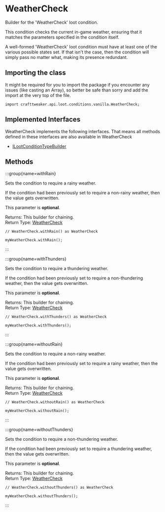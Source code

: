 # WeatherCheck

Builder for the 'WeatherCheck' loot condition.

 This condition checks the current in-game weather, ensuring that it matches the parameters specified in the condition itself.

 A well-formed 'WeatherCheck' loot condition must have at least one of the various possible states set. If that isn't the case, then the condition will simply pass no matter what, making its presence redundant.

## Importing the class

It might be required for you to import the package if you encounter any issues (like casting an Array), so better be safe than sorry and add the import at the very top of the file.
```zenscript
import crafttweaker.api.loot.conditions.vanilla.WeatherCheck;
```


## Implemented Interfaces
WeatherCheck implements the following interfaces. That means all methods defined in these interfaces are also available in WeatherCheck

- [ILootConditionTypeBuilder](/vanilla/api/loot/conditions/ILootConditionTypeBuilder)

## Methods

:::group{name=withRain}

Sets the condition to require a rainy weather.

 If the condition had been previously set to require a non-rainy weather, then the value gets overwritten.

 This parameter is <strong>optional</strong>.

Returns: This builder for chaining.  
Return Type: [WeatherCheck](/vanilla/api/loot/conditions/vanilla/WeatherCheck)

```zenscript
// WeatherCheck.withRain() as WeatherCheck

myWeatherCheck.withRain();
```

:::

:::group{name=withThunders}

Sets the condition to require a thundering weather.

 If the condition had been previously set to require a non-thundering weather, then the value gets overwritten.

 This parameter is <strong>optional</strong>.

Returns: This builder for chaining.  
Return Type: [WeatherCheck](/vanilla/api/loot/conditions/vanilla/WeatherCheck)

```zenscript
// WeatherCheck.withThunders() as WeatherCheck

myWeatherCheck.withThunders();
```

:::

:::group{name=withoutRain}

Sets the condition to require a non-rainy weather.

 If the condition had been previously set to require a rainy weather, then the value gets overwritten.

 This parameter is <strong>optional</strong>.

Returns: This builder for chaining.  
Return Type: [WeatherCheck](/vanilla/api/loot/conditions/vanilla/WeatherCheck)

```zenscript
// WeatherCheck.withoutRain() as WeatherCheck

myWeatherCheck.withoutRain();
```

:::

:::group{name=withoutThunders}

Sets the condition to require a non-thundering weather.

 If the condition had been previously set to require a thundering weather, then the value gets overwritten.

 This parameter is <strong>optional</strong>.

Returns: This builder for chaining.  
Return Type: [WeatherCheck](/vanilla/api/loot/conditions/vanilla/WeatherCheck)

```zenscript
// WeatherCheck.withoutThunders() as WeatherCheck

myWeatherCheck.withoutThunders();
```

:::



